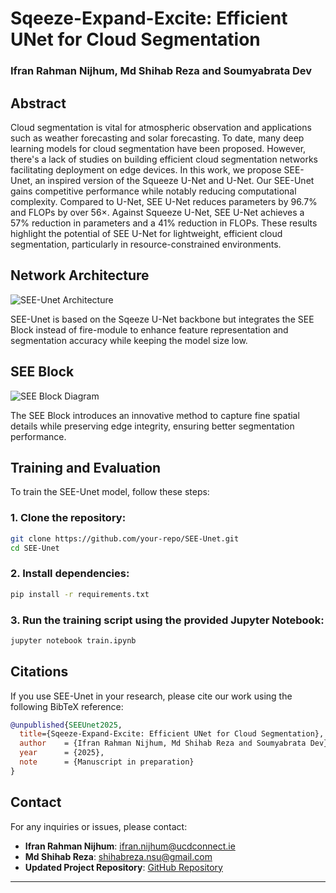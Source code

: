 # **Sqeeze-Expand-Excite: Efficient UNet for Cloud Segmentation**

### Ifran Rahman Nijhum, Md Shihab Reza and Soumyabrata Dev

## Abstract
Cloud segmentation is vital for atmospheric observation and applications such as weather forecasting and solar forecasting. To date, many deep learning models for cloud segmentation have been proposed. However, there's a lack of studies on building efficient cloud segmentation networks facilitating deployment on edge devices. In this work, we propose SEE-Unet, an inspired version of the Squeeze U-Net and U-Net. Our SEE-Unet gains competitive performance while notably reducing computational complexity. Compared to U-Net, SEE U-Net reduces parameters by 96.7\% and FLOPs by over 56×. Against Squeeze U-Net, SEE U-Net achieves a 57\% reduction in parameters and a 41\% reduction in FLOPs. These results highlight the potential of SEE U-Net for lightweight, efficient cloud segmentation, particularly in resource-constrained environments.

## Network Architecture
![SEE-Unet Architecture](images/see_unet.png)

SEE-Unet is based on the Sqeeze U-Net backbone but integrates the SEE Block instead of fire-module to enhance feature representation and segmentation accuracy while keeping the model size low.

## SEE Block
![SEE Block Diagram](images/see_block.png)

The SEE Block introduces an innovative method to capture fine spatial details while preserving edge integrity, ensuring better segmentation performance.

## Training and Evaluation
To train the SEE-Unet model, follow these steps:

### 1. Clone the repository:
```sh
git clone https://github.com/your-repo/SEE-Unet.git
cd SEE-Unet
```

### 2. Install dependencies:
```sh
pip install -r requirements.txt
```

### 3. Run the training script using the provided Jupyter Notebook:
```sh
jupyter notebook train.ipynb
```

## Citations
If you use SEE-Unet in your research, please cite our work using the following BibTeX reference:

```bibtex
@unpublished{SEEUnet2025,
  title={Sqeeze-Expand-Excite: Efficient UNet for Cloud Segmentation}, 
  author    = {Ifran Rahman Nijhum, Md Shihab Reza and Soumyabrata Dev},
  year      = {2025},
  note      = {Manuscript in preparation}
}

```

## Contact
For any inquiries or issues, please contact:

- **Ifran Rahman Nijhum**: ifran.nijhum@ucdconnect.ie
- **Md Shihab Reza**: shihabreza.nsu@gmail.com
- **Updated Project Repository**: [GitHub Repository](https://github.com/ifran-rahman/SEE-Unet)

---


